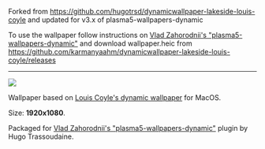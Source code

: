 
Forked from <https://github.com/hugotrsd/dynamicwallpaper-lakeside-louis-coyle> and updated for v3.x of plasma5-wallpapers-dynamic

To use the wallpaper follow instructions on [Vlad Zahorodnii's "plasma5-wallpapers-dynamic"](https://github.com/zzag/plasma5-wallpapers-dynamic) and download wallpaper.heic from <https://github.com/karmanyaahm/dynamicwallpaper-lakeside-louis-coyle/releases>


---
![](https://github.com/hugotrsd/dynamicwallpaper-lakeside-louis-coyle/blob/master/contents/images/preview.jpg)

Wallpaper based on [Louis Coyle's dynamic wallpaper](https://dynamicwallpaper.club/wallpaper/jculsb683ok) for MacOS.

Size: **1920x1080**.


Packaged for [Vlad Zahorodnii's "plasma5-wallpapers-dynamic"](https://github.com/zzag/plasma5-wallpapers-dynamic) plugin by Hugo Trassoudaine.
